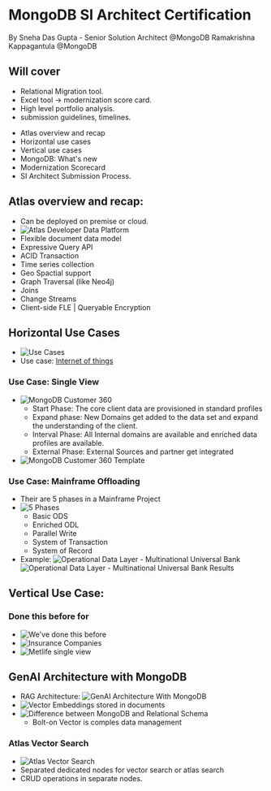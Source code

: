 # MongoDB SI Architect Certification

By Sneha Das Gupta - Senior Solution Architect @MongoDB
Ramakrishna Kappagantula @MongoDB

## Will cover

- Relational Migration tool.
- Excel tool -> modernization score card.
- High level portfolio analysis.
- submission guidelines, timelines.

* Atlas overview and recap
* Horizontal use cases
* Vertical use cases
* MongoDB: What's new
* Modernization Scorecard
* SI Architect Submission Process.

## Atlas overview and recap:

- Can be deployed on premise or cloud.
- ![Atlas Developer Data Platform](images/atlas_dev_data_platform.png)
- Flexible document data model
- Expressive Query API
- ACID Transaction
- Time series collection
- Geo Spactial support
- Graph Traversal (like Neo4j)
- Joins
- Change Streams
- Client-side FLE | Queryable Encryption

## Horizontal Use Cases

- ![Use Cases](images/use_cases.png)
- Use case: [Internet of things](https://mongodb.com/solutions/use-cases/internet-of-things)

### Use Case: Single View

- ![MongoDB Customer 360](images/Mongdb_customer_360.png)
  - Start Phase: The core client data are provisioned in standard profiles
  - Expand phase: New Domains get added to the data set and expand the understanding of the client.
  - Interval Phase: All Internal domains are available and enriched data profiles are available.
  - External Phase: External Sources and partner get integrated
- ![MongoDB Customer 360 Template](images/Mongdb_customer_360_template.png)

### Use Case: Mainframe Offloading

- Their are 5 phases in a Mainframe Project
- ![5 Phases](images/mainframe_offlaoding_5_phases.png)
  - Basic ODS
  - Enriched ODL
  - Parallel Write
  - System of Transaction
  - System of Record
- Example:
  ![Operational Data Layer - Multinational Universal Bank](images/operational_data_layer_multinational_universal_bank.png)
  ![Operational Data Layer - Multinational Universal Bank Results](images/operational_data_layer_multinational_universal_bank_result.png)

## Vertical Use Case:

### Done this before for

- ![We've done this before](images/done_this_before.png)
- ![Insurance Companies](images/insurance_companies.png)
- ![Metlife single view](images/metlife_single_view.png)

## GenAI Architecture with MongoDB

- RAG Architecture: ![GenAI Architecture With MongoDB](images/genai_arch_mongodb.png)
- ![Vector Embeddings stored in documents](images/vector_embedding_stored_in_documents.png)
- ![Difference between MongoDB and Relational Schema](images/gen_ai_store_diff.png)
  - Bolt-on Vector is comples data management

### Atlas Vector Search

- ![Atlas Vector Search](images/atlas_vector_search.png)
- Separated dedicated nodes for vector search or atlas search
- CRUD operations in separate nodes.

